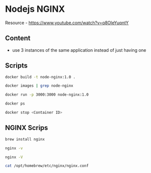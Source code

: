 # Nodejs NGINX

Resource - https://www.youtube.com/watch?v=q8OleYuqntY

## Content

- use 3 instances of the same application instead of just having one

## Scripts

```bash
docker build -t node-nginx:1.0 .
```

```bash
docker images | grep node-nginx
```

```bash
docker run -p 3000:3000 node-nginx:1.0
```

```bash
docker ps
```

```bash
docker stop <Container ID>
```

## NGINX Scrips

```bash
brew install nginx
```

```bash
nginx -v

nginx -V
```

```bash
cat /opt/homebrew/etc/nginx/nginx.conf
```
